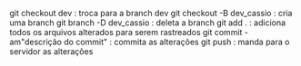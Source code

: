 git checkout dev : troca para a branch dev
git checkout -B dev_cassio  : cria uma branch
git branch -D dev_cassio : deleta a branch
git add . : adiciona todos os arquivos alterados para serem rastreados
git commit -am"descrição do commit" : commita as alterações
git push : manda para o servidor as alterações